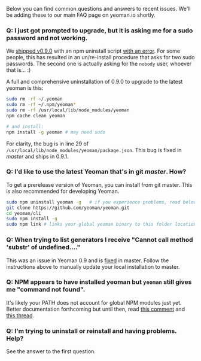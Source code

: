 Below you can find common questions and answers to recent issues. We'll be adding these to our main FAQ page on yeoman.io shortly.

### Q: I just got prompted to upgrade, but it is asking me for a sudo password and not working.


We [shipped v0.9.0](https://github.com/yeoman/yeoman/blob/v0.9/cli/package.json#L33) with an npm uninstall script [with an error](https://github.com/yeoman/yeoman/issues/327#issuecomment-8446662). For some people, this has resulted in an un/re-install procedure that asks for two sudo passwords. The second one is actually asking for the `nobody` user, whoever that is... :)

A full and comprehensive uninstallation of 0.9.0 to upgrade to the latest yeoman is this:

```sh
sudo rm -rf ~/.yeoman
sudo rm -rf ~/.npm/yeoman*
sudo rm -rf /usr/local/lib/node_modules/yeoman
npm cache clean yeoman

# and install:
npm install -g yeoman # may need sudo
```

For clarity, the bug is in line 29 of `/usr/local/lib/node_modules/yeoman/package.json`.
This bug is fixed in _master_ and ships in 0.9.1.



### Q: I'd like to use the latest Yeoman that's in git _master_. How?

To get a prerelease version of Yeoman, you can install from git master. This is also recommended for developing Yeoman.

```sh
sudo npm uninstall yeoman -g   # if you experience problems, read below...
git clone https://github.com/yeoman/yeoman.git
cd yeoman/cli
sudo npm install -g
sudo npm link # links your global yeoman binary to this folder location
```

### Q: When trying to list generators I receive "Cannot call method 'substr' of undefined...."

This was an issue in Yeoman 0.9 and is [fixed](https://github.com/yeoman/generators/issues/21) in master. Follow the instructions above to manually update your local installation to master.

### Q: NPM appears to have installed yeoman but `yeoman` still gives me "command not found".

It's likely your PATH does not account for global NPM modules just yet. Better documentation forthcoming but until then, read [this comment](https://github.com/yeoman/yeoman/issues/466#issuecomment-8602733) and [this thread](https://github.com/yeoman/yeoman/issues/430#issuecomment-8597663).

### Q: I'm trying to uninstall or reinstall and having problems. Help?

See the answer to the first question.